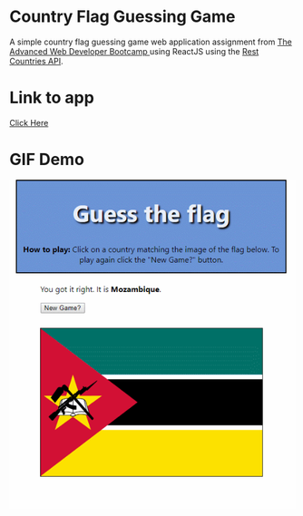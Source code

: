 # Country Flag Guessing Game

A simple country flag guessing game web application assignment from [The Advanced Web Developer Bootcamp
](https://www.udemy.com/the-advanced-web-developer-bootcamp/) using ReactJS using the [Rest Countries API](https://restcountries.eu/rest/v2/all). 

# Link to app
[Click Here](https://country-flag-guess-game.herokuapp.com/)

# GIF Demo
![GIF demo of app](https://github.com/RCLU30/country-flag-guess/blob/master/country-game-demo.gif)

